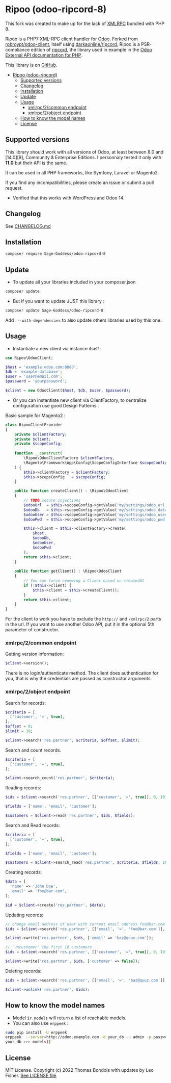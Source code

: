 Ripoo (odoo-ripcord-8)
=======================

This fork was created to make up for the lack of [XMLRPC][0] bundled with PHP 8.

Ripoo is a PHP7 XML-RPC client handler for [Odoo][1]. Forked from [robroypt/odoo-client][2], itself using [darkaonline/ripcord][3], Ripoo is a PSR-compliance edition of [ripcord][4], the library used in example in the [Odoo External API documentation for PHP][6].

This library is on [GitHub][7].

- [Ripoo (odoo-ripcord)](#ripoo-odoo-ripcord)
  - [Supported versions](#supported-versions)
  - [Changelog](#changelog)
  - [Installation](#installation)
  - [Update](#update)
  - [Usage](#usage)
    - [xmlrpc/2/common endpoint](#xmlrpc2common-endpoint)
    - [xmlrpc/2/object endpoint](#xmlrpc2object-endpoint)
  - [How to know the model names](#how-to-know-the-model-names)
  - [License](#license)


Supported versions
-----------------------

This library should work with all versions of Odoo, at least between 8.0 and [14.0][9], Community & Enterprise Editions. I personnaly tested it only with **11.0** but their API is the same.

It can be used in all PHP frameworks, like Symfony, Laravel or Magento2.

If you find any incompatibilities, please create an issue or submit a pull request.

* Verified that this works with WordPress and Odoo 14.


Changelog
-----------------------

See [CHANGELOG.md](CHANGELOG.md)


Installation
-----------------------

```bash
composer require Sage-Goddess/odoo-ripcord-8
```

Update
-----------------------

- To update all your libraries included in your composer.json
```bash
composer update
```

- But if you want to update JUST this library :
```bash
composer update Sage-Goddess/odoo-ripcord-8
```
Add ` --with-dependencies` to also update others libraries used by this one.

Usage
-----------------------

- Instantiate a new client via instance itself :

```php
use Ripoo\OdooClient;

$host = 'example.odoo.com:8080';
$db = 'example-database';
$user = 'user@email.com';
$password = 'yourpassword';

$client = new OdooClient($host, $db, $user, $password);
```
- Or you can instantiate new client via ClientFactory, to centralize configuration use good Design Patterns . 

Basic sample for Magento2 :

```php
class RipooClientProvider
{
    private $clientFactory;
    private $client;
    private $scopeConfig;
    
    function __construct(
        \Ripoo\OdooClientFactory $clientFactory,
        \Magento\Framework\App\Config\ScopeConfigInterface $scopeConfig
    ) {
        $this->clientFactory = $clientFactory;
        $this->scopeConfig   = $scopeConfig;
    }

    public function createClient() : \Ripoo\OdooClient
    {
        // TODO secure injections
        $odooUrl  = $this->scopeConfig->getValue('my/settings/odoo_url');
        $odooDb   = $this->scopeConfig->getValue('my/settings/odoo_database');
        $odooUser = $this->scopeConfig->getValue('my/settings/odoo_user');
        $odooPwd  = $this->scopeConfig->getValue('my/settings/odoo_pwd');

        $this->client = $this->clientFactory->create(
            $host,
            $odooDb,
            $odooUser,
            $odooPwd
        );
        return $this->client;
    }
    
    public function getClient() : \Ripoo\OdooClient
    {
        // You can force nenewing a Client based on createdAt
        if (!$this->client) {
            $this->client = $this->createClient();
        }
        return $this->client;
    }
}
```

For the client to work you have to exclude the `http://` and `/xmlrpc/2` parts in the url. If you want to use another Odoo API, put it in the optional 5th parameter of constructor.

### xmlrpc/2/common endpoint

Getting version information:

```php
$client->version();
```

There is no login/authenticate method. The client does authentication for you, that is why the credentials are passed as constructor arguments.

### xmlrpc/2/object endpoint

Search for records:

```php
$criteria = [
  ['customer', '=', true],
];
$offset = 0;
$limit = 10;

$client->search('res.partner', $criteria, $offset, $limit);
```

Search and count records.

```php
$criteria = [
  ['customer', '=', true],
];

$client->search_count('res.partner', $criteria);
```

Reading records:

```php
$ids = $client->search('res.partner', [['customer', '=', true]], 0, 10);

$fields = ['name', 'email', 'customer'];

$customers = $client->read('res.partner', $ids, $fields);
```

Search and Read records:

```php
$criteria = [
  ['customer', '=', true],
];

$fields = ['name', 'email', 'customer'];

$customers = $client->search_read('res.partner', $criteria, $fields, 10);
```

Creating records:

```php
$data = [
  'name' => 'John Doe',
  'email' => 'foo@bar.com',
];

$id = $client->create('res.partner', $data);
```

Updating records:

```php
// change email address of user with current email address foo@bar.com
$ids = $client->search('res.partner', [['email', '=', 'foo@bar.com']], 0, 1);

$client->write('res.partner', $ids, ['email' => 'baz@quux.com']);

// 'uncustomer' the first 10 customers
$ids = $client->search('res.partner', [['customer', '=', true]], 0, 10);

$client->write('res.partner', $ids, ['customer' => false]);
```

Deleting records:

```php
$ids = $client->search('res.partner', [['email', '=', 'baz@quuz.com']], 0, 1);

$client->unlink('res.partner', $ids);
```

How to know the model names
---------------------------

- Model `ir.models` will return a list of reachable models.
- You can also use `erppeek` :
```bash
sudo pip install -U erppeek
erppeek  --server=http://odoo.example.com -d your_db -u admin -p password
your_db >>> models()
```

[0]: https://php.watch/versions/8.0/xmlrpc
[1]: https://www.odoo.com/
[2]: https://github.com/robroypt/odoo-client
[3]: https://github.com/DarkaOnLine/Ripcord
[4]: https://github.com/poef/ripcord
[6]: https://www.odoo.com/documentation/11.0/api_integration.html
[7]: https://github.com/tbondois/odoo-ripcord
[8]: https://www.odoo.com/documentation/14.0/developer/misc/api/odoo.html

License
-----------------------
MIT License. Copyright (c) 2022 Thomas Bondois with updates by Leo Fisher. [See LICENSE file](LICENSE).
